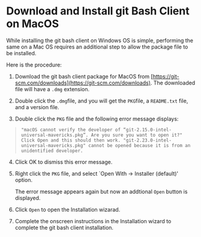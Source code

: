 # Download and Install git Bash Client on MacOS

While installing the git bash client on Windows OS is simple, performing the same on a Mac OS requires an additional step to allow the package file to be installed.

Here is the procedure:

1. Download the git bash client package for MacOS from [https://git-scm.com/downloads](https://git-scm.com/downloads). 
    The downloaded file will have a `.dmg` extension.
2. Double click the `.dmg`file, and you will get the `PKG`file, a `README.txt` file, and a version file.

3. Double click the `PKG` file and the following error message displays:
> `"macOS cannot verify the developer of “git-2.15.0-intel-universal-mavericks.pkg”. Are you sure you want to open it?" Click Open and this should then work.
"git-2.23.0-intel-universal-mavericks.pkg" cannot be opened because it is from an unidentified developer.`
>

4. Click OK to dismiss this error message.

5. Right click the `PKG` file, and select `Open With -> Installer (default)' option. 

    The error message appears again but now an addtional `Open` button is displayed.

6. Click `Open` to open the Installation wizarad. 

7. Complete the onscreen instructions in the Installation wizard to complete the git bash client installation.
